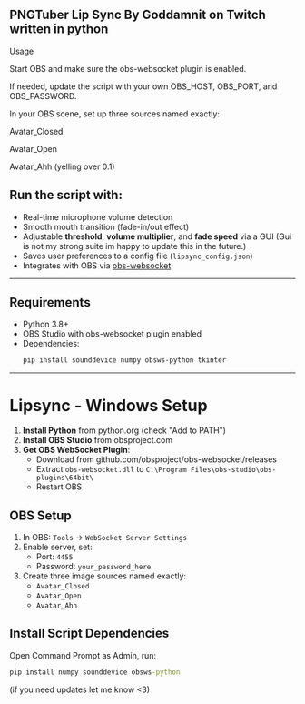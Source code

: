 PNGTuber Lip Sync
By Goddamnit on Twitch
written in python
--------------------------------------------------------------------------------------
Usage

Start OBS and make sure the obs-websocket plugin is enabled.

If needed, update the script with your own OBS_HOST, OBS_PORT, and OBS_PASSWORD.

In your OBS scene, set up three sources named exactly:

Avatar_Closed

Avatar_Open

Avatar_Ahh (yelling over 0.1)

Run the script with:
--------------------------------------------------------------------------------------
- Real-time microphone volume detection  
- Smooth mouth transition (fade-in/out effect)  
- Adjustable **threshold**, **volume multiplier**, and **fade speed** via a GUI  (Gui is not my strong suite im happy to update this in the future.)
- Saves user preferences to a config file (`lipsync_config.json`)  
- Integrates with OBS via [obs-websocket](https://github.com/obsproject/obs-websocket)

---------------------------------------------------------------------------------------

## Requirements
- Python 3.8+
- OBS Studio with obs-websocket plugin enabled  
- Dependencies:
  ```bash
  pip install sounddevice numpy obsws-python tkinter

----------------------------------------------------------------------------------------
# Lipsync - Windows Setup

1. **Install Python** from python.org (check "Add to PATH")
2. **Install OBS Studio** from obsproject.com
3. **Get OBS WebSocket Plugin**:
   - Download from github.com/obsproject/obs-websocket/releases
   - Extract `obs-websocket.dll` to `C:\Program Files\obs-studio\obs-plugins\64bit\`
   - Restart OBS

## OBS Setup

1. In OBS: `Tools` → `WebSocket Server Settings`
2. Enable server, set:
   - Port: `4455`
   - Password: `your_password_here`
3. Create three image sources named exactly:
   - `Avatar_Closed`
   - `Avatar_Open`
   - `Avatar_Ahh`

## Install Script Dependencies

Open Command Prompt as Admin, run:
```cmd
pip install numpy sounddevice obsws-python
```

(if you need updates let me know <3)
